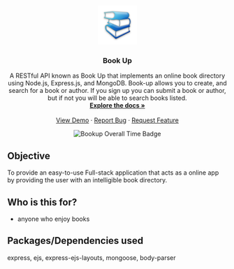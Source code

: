<!-- PROJECT LOGO -->
<br />
<div align="center">
  <a href="https://github.com/dyarawilliams/book-up">
    <img src="public/images/book-icon.png" alt="Logo" width="90" height="90">
  </a>

<h3 align="center">Book Up</h3>

  <p align="center">
    A RESTful API known as Book Up that implements an online book directory using Node.js, Express.js, and MongoDB. Book-up allows you to create, and search for a book or author. If you sign up you can submit a book or author, but if not you will be able to search books listed.
    <br />
    <a href="https://github.com/dyarawilliams/book-up"><strong>Explore the docs »</strong></a>
    <br />
    <br />
    <a href="https://github.com/dyarawilliams/book-up">View Demo</a>
    ·
    <a href="https://github.com/dyarawilliams/book-up/issues">Report Bug</a>
    ·
    <a href="https://github.com/dyarawilliams/book-up/issues">Request Feature</a>
  </p>
  <img src="https://wakatime.com/badge/user/374368ff-083b-4229-b46b-62cd1dbb07ec/project/36de6eb5-894f-4a48-ab00-40f88c93d920.svg" alt="Bookup Overall Time Badge" />
</div>

## Objective
To provide an easy-to-use Full-stack application that acts as a online app by providing the user with an intelligible book directory.

## Who is this for?
- anyone who enjoy books

## Packages/Dependencies used
express, ejs, express-ejs-layouts, mongoose, body-parser
